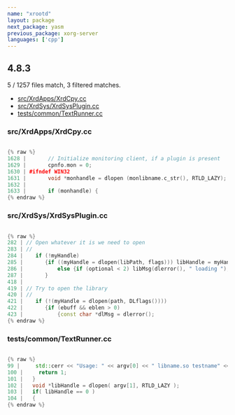 ```yaml
---
name: "xrootd"
layout: package
next_package: yasm
previous_package: xorg-server
languages: ['cpp']
---
```

## 4.8.3
5 / 1257 files match, 3 filtered matches.

 - [src/XrdApps/XrdCpy.cc](#srcxrdappsxrdcpycc)
 - [src/XrdSys/XrdSysPlugin.cc](#srcxrdsysxrdsysplugincc)
 - [tests/common/TextRunner.cc](#testscommontextrunnercc)

### src/XrdApps/XrdCpy.cc

```cpp

{% raw %}
1628 |       // Initialize monitoring client, if a plugin is present
1629 |       cpnfo.mon = 0;
1630 | #ifndef WIN32
1631 |       void *monhandle = dlopen (monlibname.c_str(), RTLD_LAZY);
1632 | 
1633 |       if (monhandle) {
{% endraw %}

```
### src/XrdSys/XrdSysPlugin.cc

```cpp

{% raw %}
282 | // Open whatever it is we need to open
283 | //
284 |    if (!myHandle)
285 |       {if ((myHandle = dlopen(libPath, flags))) libHandle = myHandle;
286 |           else {if (optional < 2) libMsg(dlerror(), " loading "); return 0;}
287 |       }
418 | 
419 | // Try to open the library
420 | //
421 |    if (!(myHandle = dlopen(path, DLflags())))
422 |       {if (ebuff && eblen > 0)
423 |           {const char *dlMsg = dlerror();
{% endraw %}

```
### tests/common/TextRunner.cc

```cpp

{% raw %}
99 |     std::cerr << "Usage: " << argv[0] << " libname.so testname" << std::endl;
100 |     return 1;
101 |   }
102 |   void *libHandle = dlopen( argv[1], RTLD_LAZY );
103 |   if( libHandle == 0 )
104 |   {
{% endraw %}

```